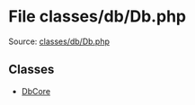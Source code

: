 File classes/db/Db.php
=========

Source: [classes/db/Db.php](https://github.com/PrestaShop/PrestaShop/blob/1.6.0.7/classes/db/Db.php)


Classes
-------

* [DbCore](class.DbCore.md)

